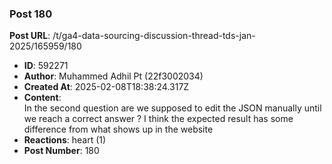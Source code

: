 ### Post 180
**Post URL**: /t/ga4-data-sourcing-discussion-thread-tds-jan-2025/165959/180
- **ID**: 592271
- **Author**: Muhammed Adhil Pt (22f3002034)
- **Created At**: 2025-02-08T18:38:24.317Z
- **Content**:  
  In the second question are we supposed to edit the JSON manually until we reach a correct answer ? I think the expected result has some difference from what shows up in the website
- **Reactions**: heart (1)
- **Post Number**: 180

